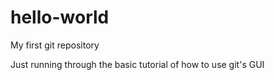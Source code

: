 # hello-world
My first git repository

Just running through the basic tutorial of how to use git's GUI
